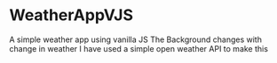 # WeatherAppVJS
A simple weather app using vanilla JS
The Background changes with change in weather
I have used a simple open weather API to make this
